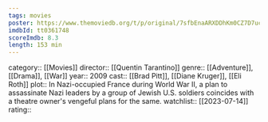 ```yaml
---
tags: movies
poster: https://www.themoviedb.org/t/p/original/7sfbEnaARXDDhKm0CZ7D7uc2sbo.jpg
imdbId: tt0361748
scoreImdb: 8.3
length: 153 min
---
```


category:: [[Movies]]
director:: [[Quentin Tarantino]]
genre:: [[Adventure]], [[Drama]], [[War]]
year:: 2009
cast:: [[Brad Pitt]], [[Diane Kruger]], [[Eli Roth]]
plot:: In Nazi-occupied France during World War II, a plan to assassinate Nazi leaders by a group of Jewish U.S. soldiers coincides with a theatre owner's vengeful plans for the same.
watchlist:: [[2023-07-14]]
rating::

